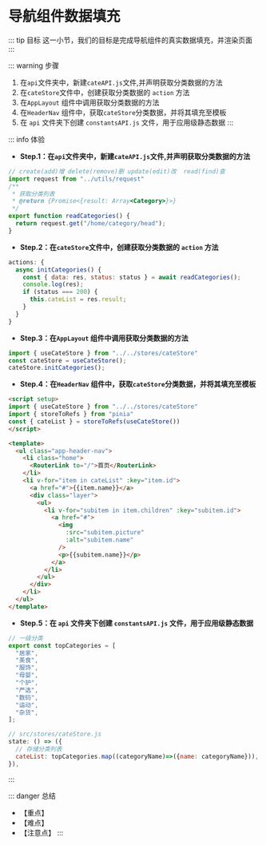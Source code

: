# 导航组件数据填充

::: tip 目标
这一小节，我们的目标是完成导航组件的真实数据填充，并渲染页面
:::

::: warning 步骤

1. 在`api`文件夹中，新建`cateAPI.js`文件,并声明获取分类数据的方法
2. 在`cateStore`文件中，创建获取分类数据的 `action` 方法
3. 在`AppLayout` 组件中调用获取分类数据的方法
4. 在`HeaderNav` 组件中，获取`cateStore`分类数据，并将其填充至模板
5. 在 `api` 文件夹下创建 `constantsAPI.js` 文件，用于应用级静态数据
:::

::: info 体验

* **Step.1：在`api`文件夹中，新建`cateAPI.js`文件,并声明获取分类数据的方法**

```js
// create(add)增 delete(remove)删 update(edit)改  read(find)查
import request from "../utils/request"
/**
 * 获取分类列表
 * @return {Promise<{result: Array<Category>}>}
 */
export function readCategories() {
  return request.get("/home/category/head");
}
```

* **Step.2：在`cateStore`文件中，创建获取分类数据的 `action` 方法**

```js
actions: {
  async initCategories() {
    const { data: res, status: status } = await readCategories();
    console.log(res);
    if (status === 200) {
      this.cateList = res.result;
    }
  }
}
```

* **Step.3：在`AppLayout` 组件中调用获取分类数据的方法**

```js
import { useCateStore } from "../../stores/cateStore"
const cateStore = useCateStore();
cateStore.initCategories();
```

* **Step.4：在`HeaderNav` 组件中，获取`cateStore`分类数据，并将其填充至模板**

```html
<script setup>
import { useCateStore } from "../../stores/cateStore"
import { storeToRefs } from "pinia"
const { cateList } = storeToRefs(useCateStore())
</script>
```

```html
<template>
  <ul class="app-header-nav">
    <li class="home">
      <RouterLink to="/">首页</RouterLink>
    </li>
    <li v-for="item in cateList" :key="item.id">
      <a href="#">{{item.name}}</a>
      <div class="layer">
        <ul>
          <li v-for="subitem in item.children" :key="subitem.id">
            <a href="#">
              <img
                :src="subitem.picture"
                :alt="subitem.name"
              />
              <p>{{subitem.name}}</p>
            </a>
          </li>
        </ul>
      </div>
    </li>
  </ul>
</template>
```

* **Step.5：在 `api` 文件夹下创建 `constantsAPI.js` 文件，用于应用级静态数据**

```js
// 一级分类
export const topCategories = [
  "居家",
  "美食",
  "服饰",
  "母婴",
  "个护",
  "严选",
  "数码",
  "运动",
  "杂货",
];
```

```js
// src/stores/cateStore.js
state: () => ({
  // 存储分类列表
  cateList: topCategories.map((categoryName)=>({name: categoryName})),
}),
```

:::

::: danger 总结

* 【重点】
* 【难点】
* 【注意点】
:::

